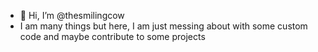 - 👋 Hi, I’m @thesmilingcow
- I am many things but here, I am just messing about with some custom code and maybe contribute to some projects
<!---
thesmilingcow/thesmilingcow is a ✨ special ✨ repository because its `README.md` (this file) appears on your GitHub profile.
You can click the Preview link to take a look at your changes.
--->
